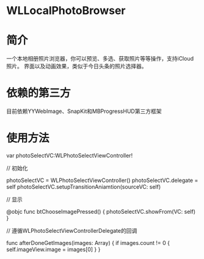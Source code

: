 # WLLocalPhotoBrowser

# 简介
一个本地相册照片浏览器，你可以预览、多选、获取照片等等操作，支持iCloud照片。 界面以及动画效果，类似于今日头条的照片选择器。


# 依赖的第三方
目前依赖YYWebImage、SnapKit和MBProgressHUD第三方框架

# 使用方法
var photoSelectVC:WLPhotoSelectViewController!

// 初始化

photoSelectVC = WLPhotoSelectViewController()
photoSelectVC.delegate = self
photoSelectVC.setupTransitionAniamtion(sourceVC: self)

// 显示

@objc func btChooseImagePressed() {
    photoSelectVC.showFrom(VC: self)
}

// 遵循WLPhotoSelectViewControllerDelegate的回调

func afterDoneGetImages(images: Array<UIImage>) {
    if images.count != 0 {
        self.imageView.image = images[0]
    }
}
